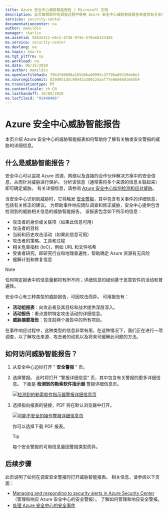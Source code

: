 ```yaml
---
title: Azure 安全中心威胁智能报告 | Microsoft 文档
description: 此页面帮助你在调查过程中使用 Azure 安全中心威胁智能报告来查找有关安全警报的详细信息
services: security-center
documentationcenter: na
author: memildin
manager: rkarlin
ms.assetid: 5662e312-e8c2-4736-974e-576eeb333484
ms.service: security-center
ms.devlang: na
ms.topic: how-to
ms.tgt_pltfrm: na
ms.workload: na
ms.date: 06/15/2020
ms.author: memildin
ms.openlocfilehash: f9b3fd0000a1b5dbba00995c37f96a89319de0e1
ms.sourcegitcommit: 829d951d5c90442a38012daaf77e86046018e5b9
ms.translationtype: MT
ms.contentlocale: zh-CN
ms.lasthandoff: 10/09/2020
ms.locfileid: "91440486"
---
```

# <a name="azure-security-center-threat-intelligence-report"></a>Azure 安全中心威胁智能报告

本页介绍 Azure 安全中心的威胁智能报表如何帮助你了解有关触发安全警报的威胁的详细信息。


## <a name="what-is-a-threat-intelligence-report"></a>什么是威胁智能报告？

安全中心可以监视 Azure 资源、网络以及连接的合作伙伴解决方案中的安全信息，从而针对威胁进行保护。 分析该信息（通常需将多个来源的信息关联起来）即可确定威胁。 有关详细信息，请参阅 [Azure 安全中心如何检测和应对威胁](security-center-alerts-overview.md#detect-threats)。

当安全中心识别到威胁时，它将触发 [安全警报](security-center-managing-and-responding-alerts.md)，其中包含有关事件的详细信息，包括有关修正的建议。 为帮助事件响应团队调查和修正威胁，安全中心提供包含检测到的威胁相关信息的威胁智能报告。 该报表包含如下所示的信息：

* 攻击者的身份或关联项（如果此信息可用）
* 攻击者的目标
* 当前和历史攻击活动（如果此信息可用）
* 攻击者的策略、工具和过程
* 相关危害指标 (IoC)，例如 URL 和文件哈希
* 受害者研究，即研究行业和地理普遍性，帮助确定 Azure 资源有无风险
* 缓解计划和修复信息

> [!NOTE]
> 任何特定报表中的信息量都将有所不同；详细信息的级别基于恶意软件的活动和普遍性。

安全中心有三种类型的威胁报告，可因攻击而异。 可用报告有：

* **活动组报表**：向攻击者及其目标和战术提供深层深入。
* **活动报告**：重点提供特定攻击活动的详细信息。
* **威胁摘要报告**：包含前两个报告中的所有项目。

在事件响应过程中，这种类型的信息非常有用，在这种情况下，我们正在进行一项调查，以了解攻击来源、攻击者的动机以及将来可缓解此问题的方法。



## <a name="how-to-access-the-threat-intelligence-report"></a>如何访问威胁智能报告？

1. 从安全中心边栏打开 " **安全警报** " 页。
1. 选择警报。 
    此时将打开 "警报详细信息" 页，其中包含有关警报的更多详细信息。 下面是 **检测到的勒索软件指示器** 警报详细信息页。

    [![检测到的勒索软件指示器警报详细信息页](media/security-center-threat-report/ransomware-indicators-detected-link-to-threat-intel-report.png)](media/security-center-threat-report/ransomware-indicators-detected-link-to-threat-intel-report.png#lightbox)

1. 选择指向报表的链接，PDF 将在默认浏览器中打开。

    [![可能不安全的操作警报详细信息页](media/security-center-threat-report/threat-intelligence-report.png)](media/security-center-threat-report/threat-intelligence-report.png#lightbox)

    你可以选择下载 PDF 报表。 

    >[!TIP]
    > 每个安全警报的可用信息量因警报类型而异。



## <a name="next-steps"></a>后续步骤

此页说明了如何在调查安全警报时打开威胁智能报表。 相关信息，请参阅以下页面：

* [Managing and responding to security alerts in Azure Security Center](security-center-managing-and-responding-alerts.md)（管理和响应 Azure 安全中心的安全警报）。 了解如何管理和响应安全警报。
* [处理 Azure 安全中心的安全事件](security-center-incident.md)
